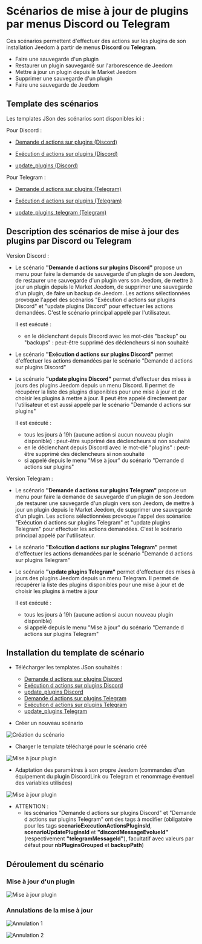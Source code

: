 # Scénarios de mise à jour de plugins par menus Discord ou Telegram

Ces scénarios permettent d'effectuer des actions sur les plugins de son installation Jeedom à partir de menus **Discord** ou **Telegram**.
- Faire une sauvegarde d'un plugin
- Restaurer un plugin sauvegardé sur l'arborescence de Jeedom
- Mettre à jour un plugin depuis le Market Jeedom
- Supprimer une sauvegarde d'un plugin
- Faire une sauvegarde de Jeedom

## Template des scénarios

Les templates JSon des scénarios sont disponibles ici :

Pour Discord :

- [Demande d actions sur plugins (Discord)](./templates/demande_d_actions_sur_plugins_discord.json)

- [Exécution d actions sur plugins (Discord)](./templates/execution_d_actions_sur_plugins_discord.json)

- [update_plugins (Discord)](./templates/update_plugins_discord.json)

Pour Telegram :

- [Demande d actions sur plugins (Telegram)](./templates/demande_d_actions_sur_plugins_telegram.json)

- [Exécution d actions sur plugins (Telegram)](./templates/execution_d_actions_sur_plugins_telegram.json)

- [update_plugins_telegram (Telegram)](./templates/update_plugins_telegram.json)

## Description des scénarios de mise à jour des plugins par Discord ou Telegram

Version Discord :

- Le scénario **"Demande d actions sur plugins Discord"** propose un menu pour faire la demande de sauvegarde d'un plugin de son Jeedom, de restaurer une sauvegarde d'un plugin vers son Jeedom, de mettre à jour un plugin depuis le Market Jeedom, de supprimer une sauvegarde d'un plugin, de faire un backup de Jeedom.
  Les actions sélectionnées provoque l'appel des scénarios "Exécution d actions sur plugins Discord" et "update plugins Discord" pour effectuer les actions demandées.
  C'est le scénario principal appelé par l'utilisateur.

  Il est exécuté :
    - en le déclenchant depuis Discord avec les mot-clés "backup" ou "backups" : peut-être supprimé des déclencheurs si non souhaité

- Le scénario **"Exécution d actions sur plugins Discord"** permet d'effectuer les actions demandées par le scénario "Demande d actions sur plugins Discord"

- Le scénario **"update plugins Discord"** permet d'effectuer des mises à jours des plugins Jeedom depuis un menu Discord.
  Il permet de récupérer la liste des plugins disponibles pour une mise à jour et de choisir les plugins à mettre à jour.
  Il peut être appelé directement par l'utilisateur et est aussi appelé par le scénario "Demande d actions sur plugins"

  Il est exécuté :
    - tous les jours à 19h (aucune action si aucun nouveau plugin disponible) : peut-être supprimé des déclencheurs si non souhaité
    - en le déclenchant depuis Discord avec le mot-clé "plugins" : peut-être supprimé des déclencheurs si non souhaité
    - si appelé depuis le menu "Mise à jour" du scénario "Demande d actions sur plugins"

Version Telegram :

- Le scénario **"Demande d actions sur plugins Telegram"** propose un menu pour faire la demande de sauvegarde d'un plugin de son Jeedom ,de restaurer une sauvegarde d'un plugin vers son Jeedom, de mettre à jour un plugin depuis le Market Jeedom, de supprimer une sauvegarde d'un plugin.
  Les actions sélectionnées provoque l'appel des scénarios "Exécution d actions sur plugins Telegram" et "update plugins Telegram" pour effectuer les actions demandées.
  C'est le scénario principal appelé par l'utilisateur.

- Le scénario **"Exécution d actions sur plugins Telegram"** permet d'effectuer les actions demandées par le scénario "Demande d actions sur plugins Telegram"
 
- Le scénario **"update plugins Telegram"** permet d'effectuer des mises à jours des plugins Jeedom depuis un menu Telegram.
  Il permet de récupérer la liste des plugins disponibles pour une mise à jour et de choisir les plugins à mettre à jour

  Il est exécuté :
    - tous les jours à 19h (aucune action si aucun nouveau plugin disponible)
    - si appelé depuis le menu "Mise à jour" du scénario "Demande d actions sur plugins Telegram"

## Installation du template de scénario

- Télécharger les templates JSon souhaités : 
  - [Demande d actions sur plugins Discord](./templates/demande_d_actions_sur_plugins_discord.json)
  - [Exécution d actions sur plugins Discord](./templates/execution_d_actions_sur_plugins_discord.json)
  - [update_plugins Discord](./templates/update_plugins_discord.json)
  - [Demande d actions sur plugins Telegram](./templates/demande_d_actions_sur_plugins_telegram.json)
  - [Exécution d actions sur plugins Telegram](./templates/execution_d_actions_sur_plugins_telegram.json)
  - [update_plugins Telegram](./templates/update_plugins_telegram.json)

- Créer un nouveau scénario

![Création du scénario](./doc/images/createScenario.png)

- Charger le template téléchargé pour le scénario créé

![Mise à jour plugin](./doc/images/loadTemplate.png)

- Adaptation des paramètres à son propre Jeedom (commandes d'un équipement du plugin DiscordLink ou Telegram et renommage éventuel des variables utilisées)

![Mise à jour plugin](./doc/images/applyTemplate.png)

- ATTENTION : 
  - les scénarios "Demande d actions sur plugins Discord" et "Demande d actions sur plugins Telegram" ont des tags à modifier (obligatoire pour les tags **scenarioExecutionActionsPluginsId**, **scenarioUpdatePluginsId** et **"discordMessageEvolueId"** (respectivement **"telegramMessageId"**), facultatif avec valeurs par défaut pour **nbPluginsGrouped** et **backupPath**)  

## Déroulement du scénario

### Mise à jour d'un plugin

![Mise à jour plugin](./doc/images/updatePlugin.png)

### Annulations de la mise à jour

![Annulation 1](./doc/images/updateCancelled.png)

![Annulation 2](./doc/images/UpdateCanceledFromList.png)
